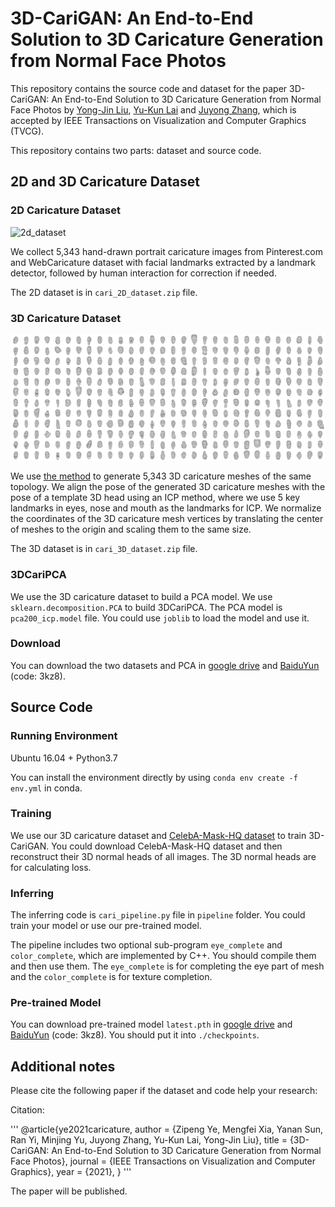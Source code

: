 # 3D-CariGAN: An End-to-End Solution to 3D Caricature Generation from Normal Face Photos

This repository contains the source code and dataset for the paper 3D-CariGAN: An End-to-End Solution to 3D Caricature Generation from Normal Face Photos by [Yong-Jin Liu](https://cg.cs.tsinghua.edu.cn/people/~Yongjin/Yongjin.htm), [Yu-Kun
Lai](http://users.cs.cf.ac.uk/Yukun.Lai/) and [Juyong Zhang](http://staff.ustc.edu.cn/~juyong/), which is accepted by IEEE Transactions on Visualization and Computer Graphics (TVCG).
 
This repository contains two parts: dataset and source code.

## 2D and 3D Caricature Dataset

### 2D Caricature Dataset

![2d_dataset](./fig/2d.jpg)

We collect 5,343 hand-drawn portrait caricature images from Pinterest.com and WebCaricature dataset with facial landmarks extracted by a landmark detector, followed by human interaction for correction if needed. 

The 2D dataset is in ```cari_2D_dataset.zip``` file.

### 3D Caricature Dataset

![3d_dataset](./fig/3d.jpg)

We use [the method](https://openaccess.thecvf.com/content_cvpr_2018/papers/Wu_Alive_Caricature_From_CVPR_2018_paper.pdf) to generate 5,343 3D caricature meshes of the same topology. We align the pose of the generated 3D caricature meshes with the pose of a template 3D head using an ICP method, where we use 5 key landmarks in eyes, nose and mouth as the landmarks for ICP. We normalize the coordinates of the 3D caricature mesh vertices by translating the center of meshes to the origin and scaling them to the same size.

The 3D dataset is in ```cari_3D_dataset.zip``` file.

### 3DCariPCA

We use the 3D caricature dataset to build a PCA model. We use ```sklearn.decomposition.PCA``` to build 3DCariPCA. The PCA model is ```pca200_icp.model``` file. You could use ```joblib``` to load the model and use it.

### Download

You can download the two datasets and PCA in [google drive](https://drive.google.com/drive/folders/13lYYHOIQN_jJG5d-mBglD0BjWY1lqOWy?usp=sharing) and [BaiduYun](https://pan.baidu.com/s/1rtFtOeixNS1CACaZagrNLw) (code: 3kz8).

## Source Code

### Running Environment

Ubuntu 16.04 + Python3.7

You can install the environment directly by using ```conda env create -f env.yml``` in conda.

### Training

We use our 3D caricature dataset and [CelebA-Mask-HQ dataset](https://github.com/lee7282007/CelebAMask-HQ) to train 3D-CariGAN. You could download CelebA-Mask-HQ dataset and then reconstruct their 3D normal heads of all images. The 3D normal heads are for calculating loss.

### Inferring

The inferring code is ```cari_pipeline.py``` file in ```pipeline``` folder. You could train your model or use our pre-trained model.

The pipeline includes two optional sub-program ```eye_complete``` and ```color_complete```, which are implemented by C++. You should compile them and then use them. The ```eye_complete``` is for completing the eye part of mesh and the ```color_complete``` is for texture completion.

### Pre-trained Model

You can download pre-trained model ```latest.pth``` in [google drive](https://drive.google.com/drive/folders/13lYYHOIQN_jJG5d-mBglD0BjWY1lqOWy?usp=sharing) and [BaiduYun](https://pan.baidu.com/s/1rtFtOeixNS1CACaZagrNLw) (code: 3kz8). You should put it into ```./checkpoints```.



## Additional notes

Please cite the following paper if the dataset and code help your research:

Citation:

'''
@article{ye2021caricature,
 author = {Zipeng Ye, Mengfei Xia, Yanan Sun, Ran Yi, Minjing Yu, Juyong Zhang, Yu-Kun Lai, Yong-Jin Liu},
 title = {3D-CariGAN: An End-to-End Solution to 3D Caricature Generation from Normal Face Photos},
 journal = {IEEE Transactions on Visualization and Computer Graphics},
 year = {2021},
}
'''

The paper will be published.
